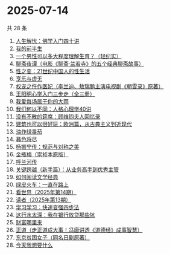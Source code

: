 # 2025-07-14

共 28 条

<!-- BEGIN WEREAD -->
<!-- 最后更新时间 2025-07-14 10:25:15 +0800 -->
1. [人生解忧：佛学入门四十讲](https://weread.qq.com/web/bookDetail/a2332ee0813aba1a7g0123df)
1. [我的前半生](https://weread.qq.com/web/bookDetail/6b732340813aba15cg0140db)
1. [一个男性可以多大程度理解生育？（轻纪实）](https://weread.qq.com/web/bookDetail/07332830813ab9cddg011956)
1. [聊斋夜谭（电影《聊斋·兰若寺》的五个经典聊斋故事）](https://weread.qq.com/web/bookDetail/2b5328a0813aba222g0183c4)
1. [性之变：21世纪中国人的性生活](https://weread.qq.com/web/bookDetail/7a332ad05e0b997a32d83e1)
1. [享乐与虚无](https://weread.qq.com/web/bookDetail/43a32aa0813aba117g0130e2)
1. [权宠之仵作医妃（李兰迪、敖瑞鹏主演电视剧《朝雪录》原著）](https://weread.qq.com/web/bookDetail/49732cf0713cf075497323f)
1. [王阳明心学入门三步走（全三册）](https://weread.qq.com/web/bookDetail/bef32c20813aba1dbg018aa3)
1. [我爱每场属于你的大雨](https://weread.qq.com/web/bookDetail/6c1324a0813ab96afg016953)
1. [我们何以不同：人格心理学40讲](https://weread.qq.com/web/bookDetail/63832ca0813ab82c6g017a48)
1. [没有不散的筵席：顾维钧夫人回忆录](https://weread.qq.com/web/bookDetail/d8232bd0813ab6ca0g016956)
1. [建筑也可以很好玩：欧洲篇，从古典主义到近现代](https://weread.qq.com/web/bookDetail/0eb3205071f639900ebb1f0)
1. [油炸绿番茄](https://weread.qq.com/web/bookDetail/a3e32780813ab99c2g015bf4)
1. [暮色将尽](https://weread.qq.com/web/bookDetail/43332d10813ab789bg0191c4)
1. [杨振宁传：规范与对称之美](https://weread.qq.com/web/bookDetail/4de32520813ab7c7dg0102c1)
1. [金瓶梅（崇祯本原版）](https://weread.qq.com/web/bookDetail/e9b32130813ab9a8cg011534)
1. [呼兰河传](https://weread.qq.com/web/bookDetail/25032be0813aba129g011e45)
1. [关键跨越（新手篇）：从业务高手到优秀主管](https://weread.qq.com/web/bookDetail/08132510721e4236081430c)
1. [如何阅读文学经典](https://weread.qq.com/web/bookDetail/abc32fb0813ab806dg0119aa)
1. [绿皮火车：一直在路上](https://weread.qq.com/web/bookDetail/12a32de0813aba15cg018ce8)
1. [看世界（2025年第14期）](https://weread.qq.com/web/bookDetail/bcc32a30813aba1dbg013729)
1. [读者（2025年第13期）](https://weread.qq.com/web/bookDetail/019329e0813aba1bbg014b0e)
1. [学习学习：快速变强四步法](https://weread.qq.com/web/bookDetail/82a3275072b44a0082ab294)
1. [这行水太深：我在银行放贷那些坑](https://weread.qq.com/web/bookDetail/23332960813aba149g012c0f)
1. [财富哪里来](https://weread.qq.com/web/bookDetail/db132e70813ab7ec0g01236f)
1. [正道（走正道成大事！冯唐讲透《道德经》成事智慧）](https://weread.qq.com/web/bookDetail/24332af0813aba184g018628)
1. [东京贫困女子（同名日剧原著）](https://weread.qq.com/web/bookDetail/26232650726a0c0e262f770)
1. [今天我想要什么](https://weread.qq.com/web/bookDetail/5c432ba0813aba12ag01961e)
<!-- END WEREAD -->